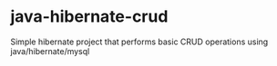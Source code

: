 # java-hibernate-crud
Simple hibernate project that performs basic CRUD operations using java/hibernate/mysql
